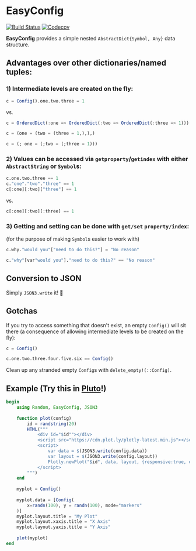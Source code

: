 # EasyConfig

[![Build Status](https://travis-ci.com/joshday/EasyConfig.jl.svg?branch=master)](https://travis-ci.com/joshday/EasyConfig.jl)
[![Codecov](https://codecov.io/gh/joshday/EasyConfig.jl/branch/master/graph/badge.svg)](https://codecov.io/gh/joshday/EasyConfig.jl)


**EasyConfig** provides a simple nested `AbstractDict{Symbol, Any}` data structure. 


## Advantages over other dictionaries/named tuples:

### 1) Intermediate levels are created on the fly:

```julia
c = Config().one.two.three = 1
```

vs.

```julia
c = OrderedDict(:one => OrderedDict(:two => OrderedDict(:three => 1)))

c = (one = (two = (three = 1,),),)

c = (; one = (;two = (;three = 1)))
```

### 2) Values can be accessed via `getproperty`/`getindex` with either `AbstractString` or `Symbol`s:

```julia
c.one.two.three == 1
c."one"."two"."three" == 1
c[:one][:two]["three"] == 1
```

vs.

```julia
c[:one][:two][:three] == 1
```

### 3) Getting and setting can be done with `get/set` `property/index`:

(for the purpose of making `Symbol`s easier to work with)

```julia
c.why."would you"["need to do this?"] = "No reason"

c."why"[var"would you"]."need to do this?" == "No reason"
```

## Conversion to JSON

Simply `JSON3.write` it! 🎉

## Gotchas

If you try to access something that doesn't exist, an empty `Config()` will sit there (a consequence of allowing intermediate levels to be created on the fly):

```julia
c = Config()

c.one.two.three.four.five.six == Config()
```

Clean up any stranded empty `Config`s with `delete_empty!(::Config)`.

## Example (Try this in [Pluto](https://github.com/fonsp/Pluto.jl)!)

```julia
begin
	using Random, EasyConfig, JSON3
	
	function plot(config)
	    id = randstring(20)
	    HTML("""
	        <div id="$id""></div>
	        <script src="https://cdn.plot.ly/plotly-latest.min.js"></script>
	        <script>
	            var data = $(JSON3.write(config.data))
	            var layout = $(JSON3.write(config.layout))
	            Plotly.newPlot("$id", data, layout, {responsive:true, displaylogo: false, displayModeBar: false})
	        </script>
	    """)
	end
	
	myplot = Config()
	
	myplot.data = [Config(
		x=randn(100), y = randn(100), mode="markers"
	)]
	myplot.layout.title = "My Plot"
	myplot.layout.xaxis.title = "X Axis"
	myplot.layout.yaxis.title = "Y Axis"
	
	plot(myplot)
end
```
